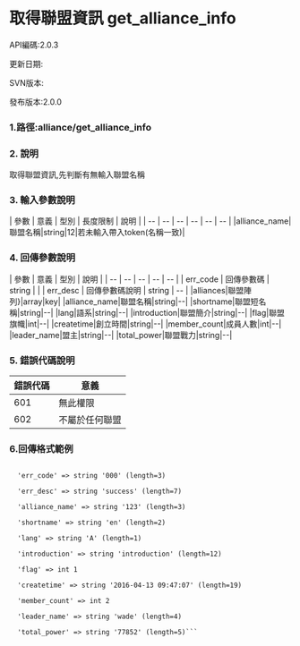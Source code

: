 # 取得聯盟資訊 get_alliance_info



API編碼:2.0.3

> 


更新日期:

> 

SVN版本:

> 

發布版本:2.0.0
### 1.路徑:alliance/get_alliance_info

### 2. 說明

取得聯盟資訊,先判斷有無輸入聯盟名稱
### 3. 輸入參數說明


| 參數 | 意義 | 型別 | 長度限制 | 說明 |
| -- | -- | -- | -- | -- | -- |
|alliance_name|聯盟名稱|string|12|若未輸入帶入token(名稱一致)|

### 4. 回傳參數說明
| 參數 | 意義 | 型別 | 說明 |
| -- | -- | -- | -- | -- |
| err_code | 回傳參數碼 | string |  |
| err_desc | 回傳參數碼說明 | string | -- |
|alliances|聯盟陣列}|array|key|
|alliance_name|聯盟名稱|string|--|
|shortname|聯盟短名稱|string|--|
|lang|語系|string|--|
|introduction|聯盟簡介|string|--|
|flag|聯盟旗幟|int|--|
|createtime|創立時間|string|--|
|member_count|成員人數|int|--|
|leader_name|盟主|string|--|
|total_power|聯盟戰力|string|--|


### 5. 錯誤代碼說明
|錯誤代碼|意義|
|--|--|
|601|無此權限|
|602|不屬於任何聯盟|

### 6.回傳格式範例

```array (size=11)

  'err_code' => string '000' (length=3)
  
  'err_desc' => string 'success' (length=7)
  
  'alliance_name' => string '123' (length=3)
  
  'shortname' => string 'en' (length=2)
  
  'lang' => string 'A' (length=1)
  
  'introduction' => string 'introduction' (length=12)
  
  'flag' => int 1
  
  'createtime' => string '2016-04-13 09:47:07' (length=19)
  
  'member_count' => int 2
  
  'leader_name' => string 'wade' (length=4)
  
  'total_power' => string '77852' (length=5)```

